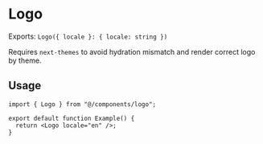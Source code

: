 # Logo

Exports: `Logo({ locale }: { locale: string })`

Requires `next-themes` to avoid hydration mismatch and render correct logo by theme.

## Usage
```tsx
import { Logo } from "@/components/logo";

export default function Example() {
  return <Logo locale="en" />;
}
```
